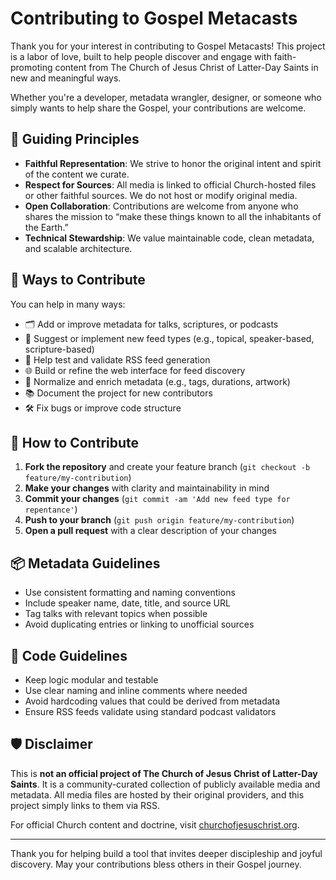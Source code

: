 # Contributing to Gospel Metacasts

Thank you for your interest in contributing to Gospel Metacasts! This project is a labor of love, built to help people discover and engage with faith-promoting content from The Church of Jesus Christ of Latter-Day Saints in new and meaningful ways.

Whether you're a developer, metadata wrangler, designer, or someone who simply wants to help share the Gospel, your contributions are welcome.

## 🙌 Guiding Principles

- **Faithful Representation**: We strive to honor the original intent and spirit of the content we curate.
- **Respect for Sources**: All media is linked to official Church-hosted files or other faithful sources. We do not host or modify original media.
- **Open Collaboration**: Contributions are welcome from anyone who shares the mission to “make these things known to all the inhabitants of the Earth.”
- **Technical Stewardship**: We value maintainable code, clean metadata, and scalable architecture.

## 🧰 Ways to Contribute

You can help in many ways:

- 🗂️ Add or improve metadata for talks, scriptures, or podcasts
- 🧠 Suggest or implement new feed types (e.g., topical, speaker-based, scripture-based)
- 🧪 Help test and validate RSS feed generation
- 🌐 Build or refine the web interface for feed discovery
- 🧵 Normalize and enrich metadata (e.g., tags, durations, artwork)
- 📚 Document the project for new contributors
- 🛠️ Fix bugs or improve code structure

## 📝 How to Contribute

1. **Fork the repository** and create your feature branch (`git checkout -b feature/my-contribution`)
2. **Make your changes** with clarity and maintainability in mind
3. **Commit your changes** (`git commit -am 'Add new feed type for repentance'`)
4. **Push to your branch** (`git push origin feature/my-contribution`)
5. **Open a pull request** with a clear description of your changes

## 📦 Metadata Guidelines

- Use consistent formatting and naming conventions
- Include speaker name, date, title, and source URL
- Tag talks with relevant topics when possible
- Avoid duplicating entries or linking to unofficial sources

## 🧪 Code Guidelines

- Keep logic modular and testable
- Use clear naming and inline comments where needed
- Avoid hardcoding values that could be derived from metadata
- Ensure RSS feeds validate using standard podcast validators

## 🛡️ Disclaimer

This is **not an official project of The Church of Jesus Christ of Latter-Day Saints**. It is a community-curated collection of publicly available media and metadata. All media files are hosted by their original providers, and this project simply links to them via RSS.

For official Church content and doctrine, visit [churchofjesuschrist.org](https://www.churchofjesuschrist.org).

---

Thank you for helping build a tool that invites deeper discipleship and joyful discovery. May your contributions bless others in their Gospel journey.
